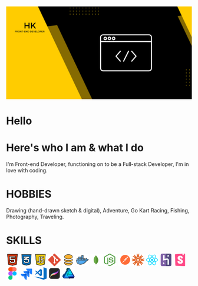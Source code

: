 <code><img height="" src="All items/image/HK.jpg" alt="hk"></code>

# Hello

# Here's who I am & what I do 
I'm Front-end Developer, functioning on to be a Full-stack Developer, I'm in love with coding.

# HOBBIES
Drawing (hand-drawn sketch & digital), Adventure, Go Kart Racing, Fishing, Photography, Traveling.
#
# SKILLS

<code><img height="34" src="All items/icons/html.png" alt="HTML"></code>
<code><img height="34" src="All items/icons/css.png" alt="CSS"></code>
<code><img height="34" src="All items/icons/JavaScript.png" alt="JavaScript"></code>
<code><img height="34" src="All items/icons/git.png" alt="git"></code>
<code><img height="34" src="All items/icons/DATABASES.png" alt="DATABASES"></code>
<code><img height="34" src="All items/icons/docker.png" alt="docker"></code>
<code><img height="34" src="All items/icons/MongoDB.svg" alt="MongoDB"></code>
<code><img height="34" src="All items/icons/node.png" alt="node"></code>
<code><img height="34" src="All items/icons/postman.svg" alt="postman"></code>
<code><img height="34" src="All items/icons/knex.png" alt="knex"></code>
<code><img height="34" src="All items/icons/react.png" alt="react"></code>
<code><img height="34" src="All items/icons/heroku.png" alt="heroku"></code>
<code><img height="34" src="All items/icons/storybook.svg" alt="storybook"></code>
<code><img height="34" src="All items/icons/figma.png" alt="figma"></code>
<code><img height="34" src="All items/icons/jira.svg" alt="jira"></code>
<code><img height="34" src="All items/icons/visual studio code.png" alt="visual studio code"></code>
<code><img height="34" src="All items/icons/procreate.png" alt="procreate"></code>
<code><img height="34" src="All items/icons/affinity designer.png" alt="affinity designer"></code>
